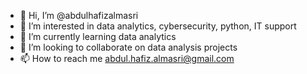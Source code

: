 - 👋 Hi, I’m @abdulhafizalmasri
- 👀 I’m interested in data analytics, cybersecurity, python, IT support
- 🌱 I’m currently learning data analytics  
- 💞️ I’m looking to collaborate on data analysis projects
- 📫 How to reach me abdul.hafiz.almasri@gmail.com

<!---
abdulhafizalmasri/abdulhafizalmasri is a ✨ special ✨ repository because its `README.md` (this file) appears on your GitHub profile.
You can click the Preview link to take a look at your changes.
--->
